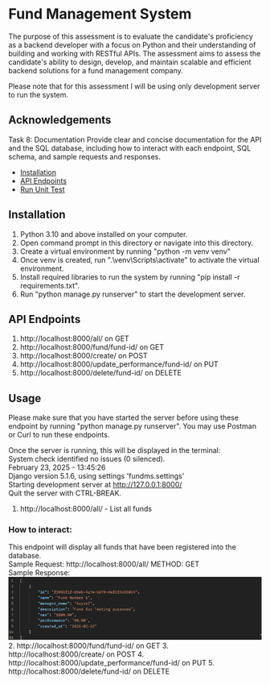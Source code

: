 
# Fund Management System
The purpose of this assessment is to evaluate the candidate's proficiency as a backend developer with a focus on Python and their understanding of building and working  with RESTful APIs. The assessment aims to assess the candidate's ability to design, develop, and maintain scalable and efficient backend solutions for a fund management  company.

Please note that for this assessment I will be using only development server to run the system.





## Acknowledgements
Task 8: Documentation Provide clear and concise documentation for the API and the SQL database, including how to interact with each endpoint, SQL schema, and sample requests and responses.

 - [Installation](#Installation)
 - [API Endpoints](#api-endpoints)
 - [Run Unit Test](#unit-tests)

## Installation

1. Python 3.10 and above installed on your computer.
2. Open command prompt in this directory or navigate into this directory.
3. Create a virtual environment by running "python -m venv venv"
4. Once venv is created, run ".\venv\Scripts\activate" to activate the virtual environment.
5. Install required libraries to run the system by running "pip install -r requirements.txt".
6. Run "python manage.py runserver" to start the development server.


## API Endpoints

1. http://localhost:8000/all/ on GET
2. http://localhost:8000/fund/fund-id/ on GET
3. http://localhost:8000/create/ on POST
4. http://localhost:8000/update_performance/fund-id/ on PUT
5. http://localhost:8000/delete/fund-id/ on DELETE
## Usage
Please make sure that you have started the server before using these endpoint by running "python manage.py runserver". You may use Postman or Curl to run these endpoints.

Once the server is running, this will be displayed in the terminal:<br/>
System check identified no issues (0 silenced).<br/>
February 23, 2025 - 13:45:26<br/>
Django version 5.1.6, using settings 'fundms.settings'<br/>
Starting development server at http://127.0.0.1:8000/<br/>
Quit the server with CTRL-BREAK.<br/>

1. http://localhost:8000/all/ - List all funds
### How to interact:
This endpoint will display all funds that have been registered into the database.<br/>
Sample Request: http://localhost:8000/all/ METHOD: GET<br/>
Sample Response: <br/>
![alt text](screenshots/image.png)
2. http://localhost:8000/fund/fund-id/ on GET
3. http://localhost:8000/create/ on POST
4. http://localhost:8000/update_performance/fund-id/ on PUT
5. http://localhost:8000/delete/fund-id/ on DELETE

